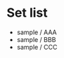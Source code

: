 <link rel="stylesheet" href="style.css">
<div id="title" class="u"></div>

# Set list
* sample / AAA
* sample / BBB
* sample / CCC

